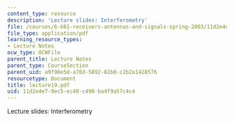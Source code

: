 ```yaml
---
content_type: resource
description: 'Lecture slides: Interferometry'
file: /courses/6-661-receivers-antennas-and-signals-spring-2003/11d2e4e79ec5ec40c498ba4f9a57c4c4_lecture19.pdf
file_type: application/pdf
learning_resource_types:
- Lecture Notes
ocw_type: OCWFile
parent_title: Lecture Notes
parent_type: CourseSection
parent_uid: a9f98e5d-a76d-5892-82b8-c2b2a1428576
resourcetype: Document
title: lecture19.pdf
uid: 11d2e4e7-9ec5-ec40-c498-ba4f9a57c4c4
---
```

Lecture slides: Interferometry

